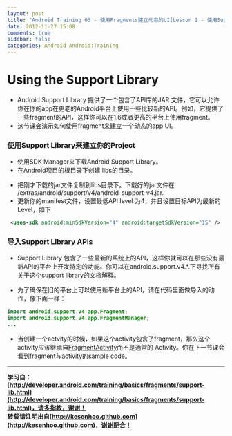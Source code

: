 ```yaml
---
layout: post
title: "Android Training 03 - 使用Fragments建立动态的UI[Lesson 1 - 使用Support Library]"
date: 2012-11-27 15:08
comments: true
sidebar: false
categories: Android Android:Training
---
```


# Using the Support Library

* Android Support Library 提供了一个包含了API库的JAR 文件，它可以允许你在你的app在更老的Android平台上使用一些比较新的API。例如，它提供了一些fragment的API，这样你可以在1.6或者更高的平台上使用fragment。
* 这节课会演示如何使用fragment来建立一个动态的app UI。

### 使用Support Library来建立你的Project
* 使用SDK Manager来下载Android Support Library。
* 在Android项目的根目录下创建 libs的目录。

<!-- more -->

* 把刚才下载的jar文件复制到libs目录下。下载好的jar文件在 <sdk>/extras/android/support/v4/android-support-v4.jar.
* 更新你的manifest文件，设置最低API level 为4，并且设置目标API为最新的Level，如下
```xml
 <uses-sdk android:minSdkVersion="4" android:targetSdkVersion="15" />
```
### 导入Support Library APIs
* Support Library 包含了一些最新的系统上的API，这样你就可以在那些没有最新API的平台上开发特定的功能。你可以在android.support.v4.*.下寻找所有关于这个support library的文档解释。

* 为了确保在旧的平台上可以使用新平台上的API，请在代码里面做导入的动作，像下面一样：
```java
import android.support.v4.app.Fragment;
import android.support.v4.app.FragmentManager;
...
```
* 当创建一个actvity的时候，如果这个activity包含了fragment，那么这个activity应该继承自[FragmentActivity](http://developer.android.com/reference/android/support/v4/app/FragmentActivity.html)而不是通常的 Activity。你在下一节课会看到fragment与activity的sample code。


*********************************
**学习自：[http://developer.android.com/training/basics/fragments/support-lib.html](http://developer.android.com/training/basics/fragments/support-lib.html)，请多指教，谢谢！**  
**转载请注明出自[http://kesenhoo.github.com](http://kesenhoo.github.com)，谢谢配合！**






